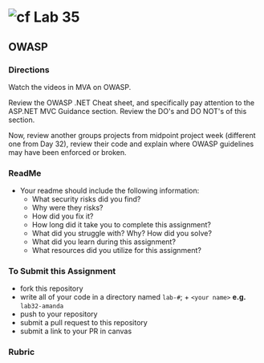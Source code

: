 # ![cf](http://i.imgur.com/7v5ASc8.png) Lab 35

## OWASP

### Directions
Watch the videos in MVA on OWASP.

Review the OWASP .NET Cheat sheet, and specifically pay attention to the 
ASP.NET MVC Guidance section. Review the DO's and DO NOT's of this section. 

Now, review another groups projects from midpoint project week (different one from Day 32),
review their code and explain where OWASP guidelines may have been enforced or broken.

### ReadMe
- Your readme should include the following information:
	- What security risks did you find?
	- Why were they risks?
	- How did you fix it?
	- How long did it take you to complete this assignment?
	- What did you struggle with? Why? How did you solve?
	- What did you learn during this assignment?
    - What resources did you utilize for this assignment?
    

### To Submit this Assignment
- fork this repository
- write all of your code in a directory named `lab-#`; + `<your name>` **e.g.** `lab32-amanda`
- push to your repository
- submit a pull request to this repository
- submit a link to your PR in canvas


### Rubric


